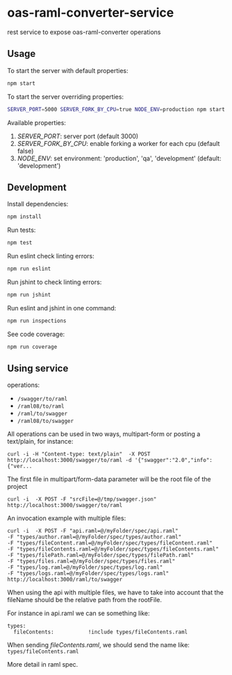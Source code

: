 # oas-raml-converter-service
rest service to expose oas-raml-converter operations

## Usage

To start the server with default properties:
```bash
npm start
```

To start the server overriding properties:
```bash
SERVER_PORT=5000 SERVER_FORK_BY_CPU=true NODE_ENV=production npm start
```

Available properties:

1. *SERVER_PORT*: server port (default 3000)
2. *SERVER_FORK_BY_CPU*: enable forking a worker for each cpu (default false)
3. *NODE_ENV*: set environment: 'production', 'qa', 'development' (default: 'development')


## Development

Install dependencies:
```bash
npm install
```

Run tests:
```bash
npm test
```

Run eslint check linting errors:
```bash
npm run eslint
```

Run jshint to check linting errors:
```bash
npm run jshint
```

Run eslint and jshint in one command:
```bash
npm run inspections
```
 
See code coverage:
```bash
npm run coverage
```


## Using service

operations:

* `/swagger/to/raml`
* `/raml08/to/raml`
* `/raml/to/swagger`
* `/raml08/to/swagger`

All operations can be used in two ways, multipart-form or posting a text/plain, for instance:

```
curl -i -H "Content-type: text/plain"  -X POST http://localhost:3000/swagger/to/raml -d '{"swagger":"2.0","info":{"ver...
```

The first file in multipart/form-data parameter will be the root file of the project
```
curl -i  -X POST -F "srcFile=@/tmp/swagger.json" http://localhost:3000/swagger/to/raml
```

An invocation example with multiple files:
```
curl -i  -X POST -F "api.raml=@/myFolder/spec/api.raml" 
-F "types/author.raml=@/myFolder/spec/types/author.raml" 
-F "types/fileContent.raml=@/myFolder/spec/types/fileContent.raml" 
-F "types/fileContents.raml=@/myFolder/spec/types/fileContents.raml" 
-F "types/filePath.raml=@/myFolder/spec/types/filePath.raml" 
-F "types/files.raml=@/myFolder/spec/types/files.raml" 
-F "types/log.raml=@/myFolder/spec/types/log.raml"  
-F "types/logs.raml=@/myFolder/spec/types/logs.raml" http://localhost:3000/raml/to/swagger
```

When using the api with multiple files, we have to take into account that the fileName should be the relative path from the rootFile.

For instance in api.raml we can se something like:

```
types:
  fileContents:           !include types/fileContents.raml
```

When sending _fileContents.raml_, we should send the name like: `types/fileContents.raml`


More detail in raml spec.
